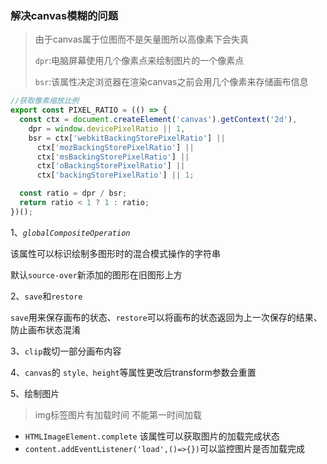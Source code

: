 ### 解决canvas模糊的问题

> 由于canvas属于位图而不是矢量图所以高像素下会失真
>
> `dpr`:电脑屏幕使用几个像素点来绘制图片的一个像素点
>
> `bsr`:该属性决定浏览器在渲染canvas之前会用几个像素来存储画布信息

```typescript
//获取像素缩放比例
export const PIXEL_RATIO = (() => {
  const ctx = document.createElement('canvas').getContext('2d'),
    dpr = window.devicePixelRatio || 1,
    bsr = ctx['webkitBackingStorePixelRatio'] ||
      ctx['mozBackingStorePixelRatio'] ||
      ctx['msBackingStorePixelRatio'] ||
      ctx['oBackingStorePixelRatio'] ||
      ctx['backingStorePixelRatio'] || 1;

  const ratio = dpr / bsr;
  return ratio < 1 ? 1 : ratio;
})();
```

1、*`globalCompositeOperation`*

该属性可以标识绘制多图形时的混合模式操作的字符串

默认`source-over`新添加的图形在旧图形上方

2、`save`和`restore`

​	`save`用来保存画布的状态、`restore`可以将画布的状态返回为上一次保存的结果、防止画布状态混淆

3、`clip`裁切一部分画布内容

4、`canvas`的 `style、height`等属性更改后transform参数会重置

5、绘制图片

> img标签图片有加载时间 不能第一时间加载

- `HTMLImageElement.complete` 该属性可以获取图片的加载完成状态
- `content.addEventListener('load',()=>{})`可以监控图片是否加载完成

```typescript

```

